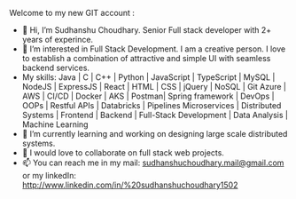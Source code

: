 Welcome to my new GIT account : 

- 👋 Hi, I’m Sudhanshu Choudhary. Senior Full stack developer with 2+ years of experince.
- 👀 I’m interested in Full Stack Development. I am a creative person. I love to establish a combination of attractive and simple UI with seamless backend services.
- My skills:
  Java | C | C++ | Python | JavaScript | TypeScript | MySQL | NodeJS | ExpressJS | React | HTML | CSS | jQuery | NoSQL | Git
  Azure | AWS | CI/CD | Docker | AKS | Postman| Spring framework | DevOps | OOPs | Restful APIs | Databricks | Pipelines
  Microservices | Distributed Systems | Frontend | Backend | Full-Stack Development | Data Analysis | Machine Learning
- 🌱 I’m currently learning and working on designing large scale distributed systems.
- 💞️ I would love to collaborate on full stack web projects.
- 📫 You can reach me in my mail: sudhanshuchoudhary.mail@gmail.com or my linkedIn: http://www.linkedin.com/in/%20sudhanshuchoudhary1502

<!---
SudhanshuChoudharyGit/SudhanshuChoudharyGit is a ✨ special ✨ repository because its `README.md` (this file) appears on your GitHub profile.
You can click the Preview link to take a look at your changes.
--->
